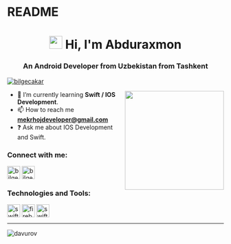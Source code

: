 # README
<h1 align="center"><img src="https://user-images.githubusercontent.com/113560218/230295780-c4bdc30e-9a13-4ead-a434-ea741ab88624.gif" width="30" /> Hi, I'm Abduraxmon</h1>
<h3 align="center">An Android Developer from Uzbekistan from Tashkent</h3>



<p align="left"> <a href="https://github.com/ryo-ma/github-profile-trophy"><img src="https://github-profile-trophy.vercel.app/?username=davurov&theme=discord" alt="bilgecakar" /></a> </p/p/p/p/p>
 
 <img align='right' src="https://user-images.githubusercontent.com/113560218/230295129-d32dee80-c26d-4104-9033-a190747498ed.gif" width="230"> </p>


- 🌱 I’m currently learning <strong>Swift / IOS Development</strong>.
- 📫 How to reach me  **mekrhojdeveloper@gmail.com**
- ❓ Ask me about IOS Development and Swift.




<h3 align="left">Connect with me:</h3>
<p style="text-align:left">
<a href="[https://www.linkedin.com/in/abduramon-davurov-618389257/](https://uz.linkedin.com/in/mehroj-aloviddinov-4a6804263)" target="blank"><img align="center" src="https://user-images.githubusercontent.com/113560218/230282301-e8fd26cf-fa07-4102-bc2f-1416199abe4b.png" alt="bilgecakar" height="30" width="30" /></a>
<a href="https://t.me/Davurov_002" target="blank"><img align="center" src="https://user-images.githubusercontent.com/113560218/230284629-49cc334a-271c-429b-80fe-d4c963216c59.jpeg" alt="bilgecakar" height="30" width="30" /></a>
</p>

<h3 align="left">Technologies and Tools:</h3>
<p style="text-align:left">
<a href="https://developer.apple.com/swift/" target="blank"><img align="center" src="https://cdn-icons-png.flaticon.com/512/214/214542.png" alt="swift" height="30" width="30" /></a>
<a href="https://firebase.google.com/" target="blank"><img align="center" src="https://e7.pngegg.com/pngimages/119/167/png-clipart-firebase-cloud-messaging-google-developers-software-development-kit-google-angle-triangle-thumbnail.png" alt="firebase" height="30" width="30" /></a>
<a href="https://developer.apple.com/swift/" target="blank"><img align="center" src="https://user-images.githubusercontent.com/113560218/230285938-c7233163-590a-46db-8382-bb48e6582326.jpeg" alt="swiftUI" height="30" width="30" /></a>
</p>
<hr></hr>
 
 <div>
<p align="left"> <img src="https://komarev.com/ghpvc/?username=davurov" alt="davurov" /> </p>
 </div>

<!---
davurov/davurov is a ✨ special ✨ repository because its `README.md` (this file) appears on your GitHub profile.
You can click the Preview link to take a look at your changes.<img width="306" alt="Screenshot 2023-03-30 at 01 17 34" 

--->

